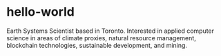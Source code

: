 # hello-world
Earth Systems Scientist based in Toronto. Interested in applied computer science in areas of climate proxies, natural resource management, blockchain technologies, sustainable development, and mining.
